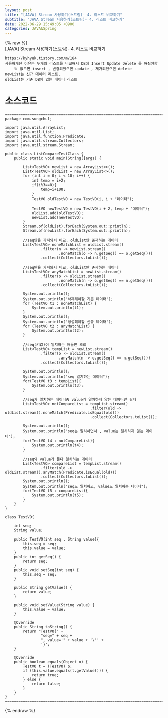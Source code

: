 ```yaml
---  
layout: post  
title: "[JAVA] Stream 사용하기(스트림)- 4. 리스트 비교하기"  
subtitle: "JAVA Stream 사용하기(스트림)- 4. 리스트 비교하기"  
date: 2022-06-29 15:49:05 +0900  
categories: JAVA&Spring  
---  
```

{% raw %}  
[JAVA] Stream 사용하기(스트림)- 4. 리스트 비교하기  
  
	https://kyhyuk.tistory.com/m/184  
	사용하게된 이유는 두개의 리스트를 비교해서 DB에 Insert Update Delete 를 해줘야함  
		※ 없으면 insert , 변경되었으면 update , 제거되었으면 delete  
	newList는 신규 데이터 리스트,  
	oldList는 기존 DB에 있는 데이터 리스트  
  
# 소스코드  
  
	=================================================================================================================  
	package com.sungchul;  
  
	import java.util.ArrayList;  
	import java.util.List;  
	import java.util.function.Predicate;  
	import java.util.stream.Collectors;  
	import java.util.stream.Stream;  
  
	public class ListCompareTestClass {  
		public static void main(String[]args) {  
  
			List<TestVO> newList = new ArrayList<>();  
			List<TestVO> oldList = new ArrayList<>();  
			for (int i = 0; i < 10; i++) {  
				int temp = i+2;  
				if(i%3==0){  
					temp=i+100;  
				}  
				TestVO oldTestVO = new TestVO(i, i + "데이터");  
  
				TestVO newTestVO = new TestVO(i + 2, temp + "데이터");  
				oldList.add(oldTestVO);  
				newList.add(newTestVO);  
			}  
			Stream.of(oldList).forEach(System.out::println);  
			Stream.of(newList).forEach(System.out::println);  
  
			//seq만을 가져와서 비교, oldList만 존재하는 데이터  
			List<TestVO> noneMatchList = oldList.stream()  
					.filter(n -> newList.stream()  
							.noneMatch(o -> n.getSeq() == o.getSeq()))  
					.collect(Collectors.toList());  
  
			//seq만을 가져와서 비교, oldList만 존재하는 데이터  
			List<TestVO> anyMatchList = newList.stream()  
					.filter(o -> oldList.stream()  
							.noneMatch(n -> o.getSeq() == n.getSeq()))  
					.collect(Collectors.toList());  
  
			System.out.println();  
			System.out.println("삭제해야할 기존 데이터");  
			for (TestVO t1 : noneMatchList) {  
				System.out.println(t1);  
			}  
			System.out.println();  
			System.out.println("생성해야할 신규 데이터");  
			for (TestVO t2 : anyMatchList) {  
				System.out.println(t2);  
			}  
  
			//seq(키값)이 일치하는 애들만 조회  
			List<TestVO> tempList = newList.stream()  
					.filter(o -> oldList.stream()  
							.anyMatch(n -> o.getSeq() == n.getSeq()))  
					.collect(Collectors.toList());  
  
			System.out.println();  
			System.out.println("seq 일치하는 데이터");  
			for(TestVO t3 : tempList){  
				System.out.println(t3);  
			}  
  
			//seq가 일치하는 데이터중 value가 일치하지 않는 데이터만 필터  
			List<TestVO> notCompareList = tempList.stream()  
										  .filter(old -> oldList.stream().noneMatch(Predicate.isEqual(old)))  
										  .collect(Collectors.toList());  
  
			System.out.println();  
			System.out.println("seq는 일치하면서 , value는 일치하지 않는 데이터");  
			for(TestVO t4 : notCompareList){  
				System.out.println(t4);  
			}  
  
			//seq와 value가 둘다 일치하는 데이터  
			List<TestVO> compareList = tempList.stream()  
					.filter(old -> oldList.stream().anyMatch(Predicate.isEqual(old)))  
					.collect(Collectors.toList());  
			System.out.println();  
			System.out.println("seq도 일치하고, value도 일치하는 데이터");  
			for(TestVO t5 : compareList){  
				System.out.println(t5);  
			}  
		}  
	}  
  
	class TestVO{  
  
		int seq;  
		String value;  
  
		public TestVO(int seq , String value){  
			this.seq = seq;  
			this.value = value;  
		}  
		public int getSeq() {  
			return seq;  
		}  
		public void setSeq(int seq) {  
			this.seq = seq;  
		}  
  
		public String getValue() {  
			return value;  
		}  
  
		public void setValue(String value) {  
			this.value = value;  
		}  
  
		@Override  
		public String toString() {  
			return "TestVO{" +  
					"seq=" + seq +  
					", value='" + value + '\'' +  
					'}';  
		}  
  
		@Override  
		public boolean equals(Object o) {  
			TestVO t = (TestVO) o;  
			if (this.value.equals(t.getValue())) {  
				return true;  
			} else {  
				return false;  
			}  
		}  
	}  
	=================================================================================================================  
{% endraw %}